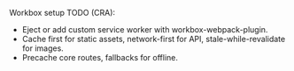 Workbox setup TODO (CRA):
- Eject or add custom service worker with workbox-webpack-plugin.
- Cache first for static assets, network-first for API, stale-while-revalidate for images.
- Precache core routes, fallbacks for offline.



